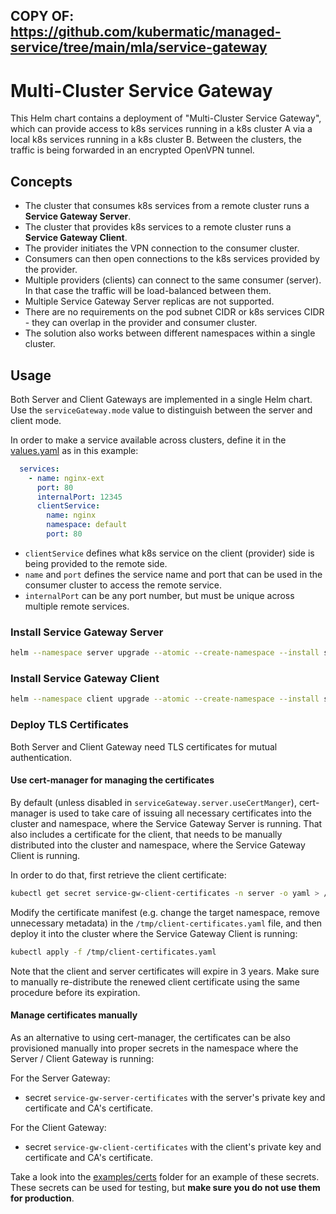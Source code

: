 **COPY OF: https://github.com/kubermatic/managed-service/tree/main/mla/service-gateway**
---

# Multi-Cluster Service Gateway

This Helm chart contains a deployment of "Multi-Cluster Service Gateway", which can provide
access to k8s services running in a k8s cluster A via a local k8s services running in a k8s cluster B.
Between the clusters, the traffic is being forwarded in an encrypted OpenVPN tunnel.

## Concepts
- The cluster that consumes k8s services from a remote cluster runs a **Service Gateway Server**.
- The cluster that provides k8s services to a remote cluster runs a **Service Gateway Client**.
- The provider initiates the VPN connection to the consumer cluster.
- Consumers can then open connections to the k8s services provided by the provider.
- Multiple providers (clients) can connect to the same consumer (server). In that case the traffic will be load-balanced between them.
- Multiple Service Gateway Server replicas are not supported.
- There are no requirements on the pod subnet CIDR or k8s services CIDR - they can overlap in the provider and consumer cluster.
- The solution also works between different namespaces within a single cluster.

## Usage
Both Server and Client Gateways are implemented in a single Helm chart. Use the `serviceGateway.mode`
value to distinguish between the server and client mode.

In order to make a service available across clusters, define it in the [values.yaml](values.yaml) as in this example:

```yaml
  services:
    - name: nginx-ext
      port: 80
      internalPort: 12345
      clientService:
        name: nginx
        namespace: default
        port: 80
```

- `clientService` defines what k8s service on the client (provider) side is being provided to the remote side.
- `name` and `port` defines the service name and port that can be used in the consumer cluster to access the remote service.
- `internalPort` can be any port number, but must be unique across multiple remote services.

### Install Service Gateway Server
```bash
helm --namespace server upgrade --atomic --create-namespace --install service-gw-server . --set serviceGateway.mode=server
```

### Install Service Gateway Client
```bash
helm --namespace client upgrade --atomic --create-namespace --install service-gw-client . --set serviceGateway.mode=client
```

### Deploy TLS Certificates
Both Server and Client Gateway need TLS certificates for mutual authentication.

#### Use cert-manager for managing the certificates
By default (unless disabled in `serviceGateway.server.useCertManger`), cert-manager is used to take care
of issuing all necessary certificates into the cluster and namespace, where the Service Gateway Server
is running. That also includes a certificate for the client, that needs to be manually distributed
into the cluster and namespace, where the Service Gateway Client is running.

In order to do that, first retrieve the client certificate:
```bash
kubectl get secret service-gw-client-certificates -n server -o yaml > /tmp/client-certificates.yaml
```

Modify the certificate manifest (e.g. change the target namespace, remove unnecessary metadata) in the
`/tmp/client-certificates.yaml` file, and then deploy it into the cluster where the Service Gateway Client is running:
```bash
kubectl apply -f /tmp/client-certificates.yaml
```

Note that the client and server certificates will expire in 3 years. Make sure to manually re-distribute the
renewed client certificate using the same procedure before its expiration.

#### Manage certificates manually
As an alternative to using cert-manager, the certificates can be also provisioned manually into proper secrets
in the namespace where the Server / Client Gateway is running:

For the Server Gateway:
- secret `service-gw-server-certificates` with the server's private key and certificate and CA's certificate.

For the Client Gateway:
- secret `service-gw-client-certificates` with the client's private key and certificate and CA's certificate.

Take a look into the [examples/certs](examples/certs) folder for an example of these secrets.
These secrets can be used for testing, but **make sure you do not use them for production**.
